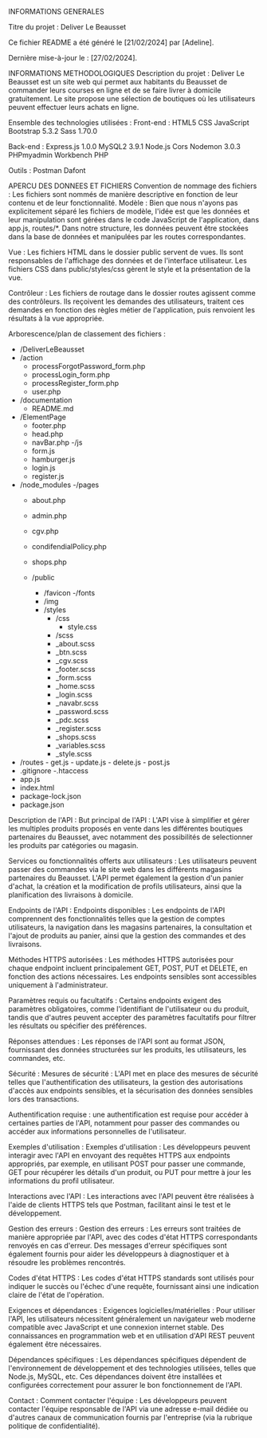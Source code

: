 INFORMATIONS GENERALES

Titre du projet : Deliver Le Beausset

Ce fichier README a été généré le [21/02/2024] par [Adeline].

Dernière mise-à-jour le : [27/02/2024].

INFORMATIONS METHODOLOGIQUES
Description du projet :
Deliver Le Beausset est un site web qui permet aux habitants du Beausset de commander leurs courses en ligne et de se faire livrer à domicile gratuitement. Le site propose une sélection de boutiques où les utilisateurs peuvent effectuer leurs achats en ligne.

Ensemble des technologies utilisées :
Front-end :
HTML5
CSS
JavaScript
Bootstrap 5.3.2
Sass 1.70.0

Back-end : 
Express.js 1.0.0
MySQL2 3.9.1
Node.js
Cors
Nodemon 3.0.3
PHPmyadmin
Workbench
PHP


Outils :
Postman
Dafont


APERCU DES DONNEES ET FICHIERS
Convention de nommage des fichiers :
Les fichiers sont nommés de manière descriptive en fonction de leur contenu et de leur fonctionnalité. Modèle : Bien que nous n'ayons pas explicitement séparé les fichiers de modèle, l'idée est que les données et leur manipulation sont gérées dans le code JavaScript de l'application, dans app.js, routes/*. Dans notre structure, les données peuvent être stockées dans la base de données et manipulées par les routes correspondantes.

Vue : Les fichiers HTML dans le dossier public servent de vues. Ils sont responsables de l'affichage des données et de l'interface utilisateur. Les fichiers CSS dans public/styles/css gèrent le style et la présentation de la vue.

Contrôleur : Les fichiers de routage dans le dossier routes agissent comme des contrôleurs. Ils reçoivent les demandes des utilisateurs, traitent ces demandes en fonction des règles métier de l'application, puis renvoient les résultats à la vue appropriée.

Arborescence/plan de classement des fichiers :
- /DeliverLeBeausset
- /action
    - processForgotPassword_form.php
    - processLogin_form.php
    - processRegister_form.php
    - user.php
- /documentation 
    - README.md
- /ElementPage
    - footer.php
    - head.php
    - navBar.php
-/js
    - form.js
    - hamburger.js
    - login.js
    - register.js       
- /node_modules
-/pages  
    - about.php
    - admin.php
    - cgv.php
    - condifendialPolicy.php
    - shops.php

    - /public
        - /favicon
        -/fonts
        - /img
        - /styles
            - /css
                - style.css
            - /scss
            - _about.scss
            - _btn.scss
            - _cgv.scss
            - _footer.scss
            - _form.scss
            - _home.scss
            - _login.scss
            - _navabr.scss
            - _password.scss
            - _pdc.scss
            - _register.scss
            - _shops.scss
            - _variables.scss
            - _style.scss
- /routes
        - get.js
        - update.js
        - delete.js
        - post.js
- .gitignore
-.htaccess
- app.js
- index.html
- package-lock.json
- package.json



Description de l'API :
But principal de l'API : L'API vise à simplifier et gérer les multiples produits proposés en vente dans les différentes boutiques partenaires du Beausset, avec notamment des possibilités de selectionner les produits par catégories ou magasin.

Services ou fonctionnalités offerts aux utilisateurs : Les utilisateurs peuvent passer des commandes via le site web dans les différents magasins partenaires du Beausset. L'API permet également la gestion d'un panier d'achat, la création et la modification de profils utilisateurs, ainsi que la planification des livraisons à domicile.

Endpoints de l'API :
Endpoints disponibles : Les endpoints de l'API comprennent des fonctionnalités telles que la gestion de comptes utilisateurs, la navigation dans les magasins partenaires, la consultation et l'ajout de produits au panier, ainsi que la gestion des commandes et des livraisons.

Méthodes HTTPS autorisées : Les méthodes HTTPS autorisées pour chaque endpoint incluent principalement GET, POST, PUT et DELETE, en fonction des actions nécessaires. Les endpoints sensibles sont accessibles uniquement à l'administrateur.

Paramètres requis ou facultatifs : Certains endpoints exigent des paramètres obligatoires, comme l'identifiant de l'utilisateur ou du produit, tandis que d'autres peuvent accepter des paramètres facultatifs pour filtrer les résultats ou spécifier des préférences.

Réponses attendues : Les réponses de l'API sont au format JSON, fournissant des données structurées sur les produits, les utilisateurs, les commandes, etc.

Sécurité :
Mesures de sécurité : L'API met en place des mesures de sécurité telles que l'authentification des utilisateurs, la gestion des autorisations d'accès aux endpoints sensibles, et la sécurisation des données sensibles lors des transactions.

Authentification requise : une authentification est requise pour accéder à certaines parties de l'API, notamment pour passer des commandes ou accéder aux informations personnelles de l'utilisateur.

Exemples d'utilisation :
Exemples d'utilisation : Les développeurs peuvent interagir avec l'API en envoyant des requêtes HTTPS aux endpoints appropriés, par exemple, en utilisant POST pour passer une commande, GET pour récupérer les détails d'un produit, ou PUT pour mettre à jour les informations du profil utilisateur.

Interactions avec l'API : Les interactions avec l'API peuvent être réalisées à l'aide de clients HTTPS tels que Postman, facilitant ainsi le test et le développement.

Gestion des erreurs :
Gestion des erreurs : Les erreurs sont traitées de manière appropriée par l'API, avec des codes d'état HTTPS correspondants renvoyés en cas d'erreur. Des messages d'erreur spécifiques sont également fournis pour aider les développeurs à diagnostiquer et à résoudre les problèmes rencontrés.

Codes d'état HTTPS : Les codes d'état HTTPS standards sont utilisés pour indiquer le succès ou l'échec d'une requête, fournissant ainsi une indication claire de l'état de l'opération.

Exigences et dépendances :
Exigences logicielles/matérielles : Pour utiliser l'API, les utilisateurs nécessitent généralement un navigateur web moderne compatible avec JavaScript et une connexion internet stable. Des connaissances en programmation web et en utilisation d'API REST peuvent également être nécessaires.

Dépendances spécifiques : Les dépendances spécifiques dépendent de l'environnement de développement et des technologies utilisées, telles que Node.js, MySQL, etc. Ces dépendances doivent être installées et configurées correctement pour assurer le bon fonctionnement de l'API.

Contact :
Comment contacter l'équipe : Les développeurs peuvent contacter l'équipe responsable de l'API via une adresse e-mail dédiée ou d'autres canaux de communication fournis par l'entreprise (via la rubrique politique de confidentialité).

